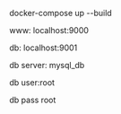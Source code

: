 docker-compose up --build

www: localhost:9000

db: localhost:9001

db server: mysql_db

db user:root

db pass root
